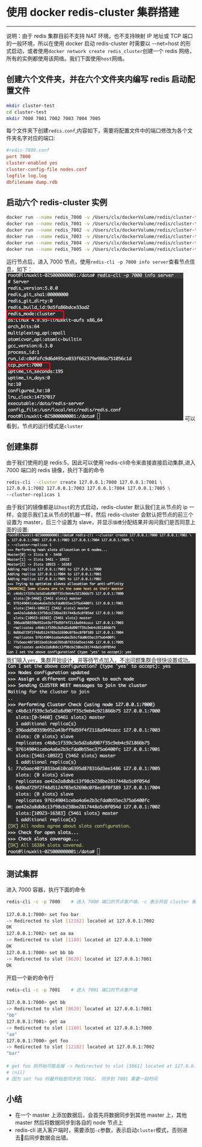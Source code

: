 # 使用 docker redis-cluster 集群搭建
---
说明：由于 redis 集群目前不支持 NAT 环境，也不支持映射 IP 地址或 TCP 端口的一般环境，所以在使用 docker 启动 redis-cluster 时需要以 --net=host 的形式启动，或者使用`docker network create redis_cluster`创建一个 redis 网络，所有的实例都使用该网络。我们下面使用`host`网络。

## 创建六个文件夹，并在六个文件夹内编写 redis 启动配置文件
```sh
mkdir cluster-test
cd cluster-test
mkdir 7000 7001 7002 7003 7004 7005
```
每个文件夹下创建`redis.conf`,内容如下，需要将配置文件中的端口修改为各个文件夹名字对应的端口:
```conf
#redis-7000.conf 
port 7000 
cluster-enabled yes 
cluster-config-file nodes.conf
logfile log.log 
dbfilename dump.rdb
```

## 启动六个 redis-cluster 实例
```sh
docker run --name redis_7000 -v /Users/clx/dockerVolume/redis/cluster-test/7000/redis.conf:/usr/local/etc/redis/redis.conf --net=host -d redis:5 redis-server /usr/local/etc/redis/redis.conf
docker run --name redis_7001 -v /Users/clx/dockerVolume/redis/cluster-test/7001/redis.conf:/usr/local/etc/redis/redis.conf --net=host -d redis:5 redis-server /usr/local/etc/redis/redis.conf
docker run --name redis_7002 -v /Users/clx/dockerVolume/redis/cluster-test/7002/redis.conf:/usr/local/etc/redis/redis.conf --net=host -d redis:5 redis-server /usr/local/etc/redis/redis.conf
docker run --name redis_7003 -v /Users/clx/dockerVolume/redis/cluster-test/7003/redis.conf:/usr/local/etc/redis/redis.conf --net=host -d redis:5 redis-server /usr/local/etc/redis/redis.conf
docker run --name redis_7004 -v /Users/clx/dockerVolume/redis/cluster-test/7004/redis.conf:/usr/local/etc/redis/redis.conf --net=host -d redis:5 redis-server /usr/local/etc/redis/redis.conf
docker run --name redis_7005 -v /Users/clx/dockerVolume/redis/cluster-test/7005/redis.conf:/usr/local/etc/redis/redis.conf --net=host -d redis:5 redis-server /usr/local/etc/redis/redis.conf
```
运行节点后，进入 7000 节点，使用`redis-cli -p 7000 info server`查看节点信息，如下：
![](./pic/node.png)
可以看到，节点的运行模式是`cluster`

## 创建集群
由于我们使用的是 redis:5，因此可以使用`redis-cli命令来直接直接启动集群,进入 7000 端口的 redis 镜像，执行下面的命令
```sh
redis-cli --cluster create 127.0.0.1:7000 127.0.0.1:7001 \
127.0.0.1:7002 127.0.0.1:7003 127.0.0.1:7004 127.0.0.1:7005 \
--cluster-replicas 1
```
由于我们的镜像都是以`host`的方式启动，redis-cluster 默认我们主从节点的 ip 一样，会提示我们主从节点的机器一样，然后 redis-cluster 会默认把节点的前三个设置为 master，后三个设置为 slave，并显示`插槽`分配结果并询问我们是否同意上面的设置:
![](./pic/create_1.png)
我们输入`yes`，集群开始设计，并等待节点加入，不出问题集群会很快设置成功。
![](./pic/create_2.png)

## 测试集群
进入 7000 容器，执行下面的命令
```sh
redis-cli -c -p 7000    # 进入 7000 端口的节点客户端，-c 表示开启 cluster 模式

127.0.0.1:7000> set foo bar
-> Redirected to slot [12182] located at 127.0.0.1:7002
OK
127.0.0.1:7002> set aa aa
-> Redirected to slot [1180] located at 127.0.0.1:7000
OK
127.0.0.1:7000> set bb bb
-> Redirected to slot [8620] located at 127.0.0.1:7001
OK
```
开启一个新的命令行
```sh
redis-cli -c -p 7001    # 进入 7001 端口的节点客户端

127.0.0.1:7000> get bb  
-> Redirected to slot [8620] located at 127.0.0.1:7001
"bb"
127.0.0.1:7001> get aa
-> Redirected to slot [1180] located at 127.0.0.1:7000
"aa"
127.0.0.1:7000> get foo
-> Redirected to slot [12182] located at 127.0.0.1:7002
"bar"

# get foo 刚开始可能会报 -> Redirected to slot [5061] located at 127.0.0.1:7000
# (nil)
# 因为 set foo 时最开始是同步到 7002， 同步到 7001 需要一段时间
```

## 小结
 - 在一个 master 上添加数据后，会首先将数据同步到其他 master 上，其他 master 然后将数据同步到各自的 node 节点上
 - redis-cli 进入客户端时，需要添加`-c`参数，表示启动`cluster`模式，否则进去后同步数据会出错。